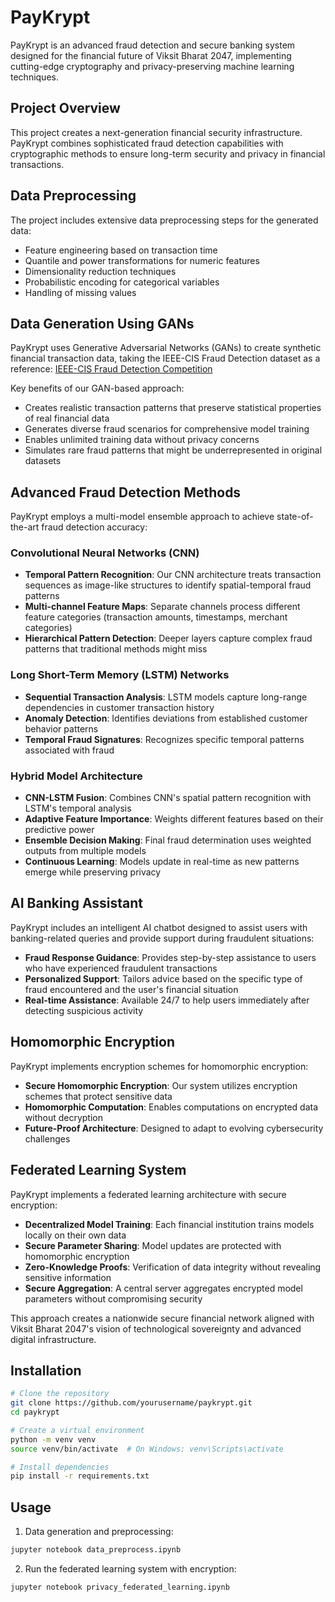# PayKrypt

PayKrypt is an advanced fraud detection and secure banking system designed for the financial future of Viksit Bharat 2047, implementing cutting-edge cryptography and privacy-preserving machine learning techniques.

## Project Overview

This project creates a next-generation financial security infrastructure. PayKrypt combines sophisticated fraud detection capabilities with cryptographic methods to ensure long-term security and privacy in financial transactions.

## Data Preprocessing

The project includes extensive data preprocessing steps for the generated data:
- Feature engineering based on transaction time
- Quantile and power transformations for numeric features
- Dimensionality reduction techniques
- Probabilistic encoding for categorical variables
- Handling of missing values

## Data Generation Using GANs

PayKrypt uses Generative Adversarial Networks (GANs) to create synthetic financial transaction data, taking the IEEE-CIS Fraud Detection dataset as a reference:
[IEEE-CIS Fraud Detection Competition](https://www.kaggle.com/competitions/ieee-fraud-detection/data)

Key benefits of our GAN-based approach:
- Creates realistic transaction patterns that preserve statistical properties of real financial data
- Generates diverse fraud scenarios for comprehensive model training
- Enables unlimited training data without privacy concerns
- Simulates rare fraud patterns that might be underrepresented in original datasets

## Advanced Fraud Detection Methods

PayKrypt employs a multi-model ensemble approach to achieve state-of-the-art fraud detection accuracy:

### Convolutional Neural Networks (CNN)
- **Temporal Pattern Recognition**: Our CNN architecture treats transaction sequences as image-like structures to identify spatial-temporal fraud patterns
- **Multi-channel Feature Maps**: Separate channels process different feature categories (transaction amounts, timestamps, merchant categories)
- **Hierarchical Pattern Detection**: Deeper layers capture complex fraud patterns that traditional methods might miss

### Long Short-Term Memory (LSTM) Networks
- **Sequential Transaction Analysis**: LSTM models capture long-range dependencies in customer transaction history
- **Anomaly Detection**: Identifies deviations from established customer behavior patterns
- **Temporal Fraud Signatures**: Recognizes specific temporal patterns associated with fraud

### Hybrid Model Architecture
- **CNN-LSTM Fusion**: Combines CNN's spatial pattern recognition with LSTM's temporal analysis
- **Adaptive Feature Importance**: Weights different features based on their predictive power
- **Ensemble Decision Making**: Final fraud determination uses weighted outputs from multiple models
- **Continuous Learning**: Models update in real-time as new patterns emerge while preserving privacy

## AI Banking Assistant

PayKrypt includes an intelligent AI chatbot designed to assist users with banking-related queries and provide support during fraudulent situations:

- **Fraud Response Guidance**: Provides step-by-step assistance to users who have experienced fraudulent transactions
- **Personalized Support**: Tailors advice based on the specific type of fraud encountered and the user's financial situation
- **Real-time Assistance**: Available 24/7 to help users immediately after detecting suspicious activity

## Homomorphic Encryption

PayKrypt implements encryption schemes for homomorphic encryption:

- **Secure Homomorphic Encryption**: Our system utilizes encryption schemes that protect sensitive data
- **Homomorphic Computation**: Enables computations on encrypted data without decryption
- **Future-Proof Architecture**: Designed to adapt to evolving cybersecurity challenges

## Federated Learning System

PayKrypt implements a federated learning architecture with secure encryption:

- **Decentralized Model Training**: Each financial institution trains models locally on their own data
- **Secure Parameter Sharing**: Model updates are protected with homomorphic encryption
- **Zero-Knowledge Proofs**: Verification of data integrity without revealing sensitive information
- **Secure Aggregation**: A central server aggregates encrypted model parameters without compromising security

This approach creates a nationwide secure financial network aligned with Viksit Bharat 2047's vision of technological sovereignty and advanced digital infrastructure.

## Installation

```bash
# Clone the repository
git clone https://github.com/yourusername/paykrypt.git
cd paykrypt

# Create a virtual environment
python -m venv venv
source venv/bin/activate  # On Windows: venv\Scripts\activate

# Install dependencies
pip install -r requirements.txt
```

## Usage

1. Data generation and preprocessing:
```bash
jupyter notebook data_preprocess.ipynb
```

2. Run the federated learning system with encryption:
```bash
jupyter notebook privacy_federated_learning.ipynb
```


